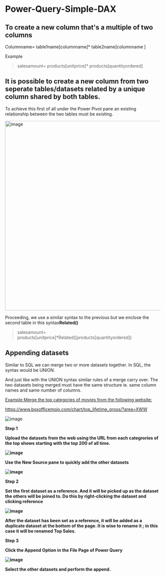 # Power-Query-Simple-DAX

## To create a new column that's a multiple of two columns

Columnname= table1name[columnname]* table2name[columnname ] 

Example
> salesamount= products[unitprice]* products[quantityordered]


## It is possible to create a new column from two seperate tables/datasets related by a unique column shared by both tables.

To achieve this first of all under the Power Pivot pane an existing relationship between the two tables must be existing.

<img width="615" alt="image" src="https://github.com/user-attachments/assets/376fd175-1362-4a25-9407-decf8a9d4d5d" />

Proceeding, we use a similar syntax to the previous but we enclose the second table in this syntax**Related()**

>salesamount= products[unitprice]*Related([products[quantityordered])


## Appending datasets 

Similar to SQL we can merge two or more datasets together. In SQL, the syntax would be UNION.

And just like with the UNION syntax similar rules of a merge carry over. The two datasets being merged must have the same structure ie. same column names and same number of columns.

<ins>Example
Merge the top categories of movies from the following website: 

https://www.boxofficemojo.com/chart/top_lifetime_gross/?area=XWW

![image](https://github.com/user-attachments/assets/32cfc165-3a76-42ee-ac5e-d4f2bc2be960)

<b> Step 1 

Upload the datasets from the web using the URL from each categrories of the top shows starting with the top 200 of all time.

![image](https://github.com/user-attachments/assets/5c5f4f17-ad54-4111-9d05-2c7fda5b9d5a)

Use the New Source pane to quickly add the other datasets

![image](https://github.com/user-attachments/assets/478735b4-0d9f-4cde-af93-02bf818349f2)

<b> Step 2 

Set the first dataset as a reference. And it will be picked up as the dataset the others will be joined to.
Do this by right-clicking the dataset and clicking reference 

![image](https://github.com/user-attachments/assets/43649e8b-df82-40cd-a928-133f724b3786)

After the dataset has been set as a reference, it will be added as a duplicate dataset at the bottom of the page. It is wise to rename it ; in this case it will be renamed Top Sales.

<b> Step 3 

Click the Append Option in the File Page of Power Query

![image](https://github.com/user-attachments/assets/8b9124c6-398c-4e81-9c9a-65eb32faa193)

Select the other datasets and perform the append.
